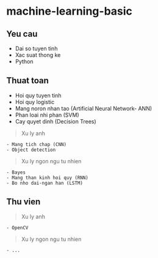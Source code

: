# machine-learning-basic

## Yeu cau
- Dai so tuyen tinh
- Xac suat thong ke
- Python

## Thuat toan
- Hoi quy tuyen tinh
- Hoi quy logistic
- Mang noron nhan tao (Artificial Neural Network- ANN)
- Phan loai nhi phan (SVM)
- Cay quyet dinh (Decision Trees)

> Xu ly anh

    - Mang tich chap (CNN)
    - Object detection

> Xu ly ngon ngu tu nhien

    - Bayes
    - Mang than kinh hoi quy (RNN)
    - Bo nho dai-ngan han (LSTM)

## Thu vien
> Xu ly anh

    - OpenCV

> Xu ly ngon ngu tu nhien

    - ...